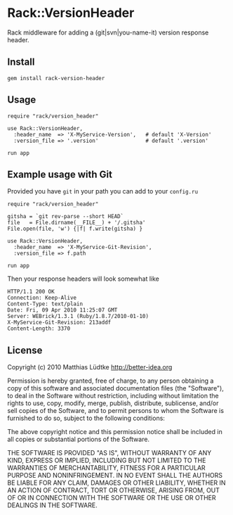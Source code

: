 # Rack::VersionHeader

Rack middleware for adding a (git|svn|you-name-it) version response header.

## Install

    gem install rack-version-header


## Usage

    require "rack/version_header"

    use Rack::VersionHeader,
      :header_name  => 'X-MyService-Version',   # default 'X-Version'
      :version_file => '.version'               # default '.version'

    run app

## Example usage with Git

Provided you have `git` in your path you can add to your `config.ru`

    require "rack/version_header"

    gitsha = `git rev-parse --short HEAD`
    file   = File.dirname(__FILE__) + '/.gitsha'
    File.open(file, 'w') {|f| f.write(gitsha) }

    use Rack::VersionHeader,
      :header_name  => 'X-MyService-Git-Revision',
      :version_file => f.path

    run app

Then your response headers will look somewhat like

    HTTP/1.1 200 OK 
    Connection: Keep-Alive
    Content-Type: text/plain
    Date: Fri, 09 Apr 2010 11:25:07 GMT
    Server: WEBrick/1.3.1 (Ruby/1.8.7/2010-01-10)
    X-MyService-Git-Revision: 213addf
    Content-Length: 3370


## License

Copyright (c) 2010 Matthias Lüdtke <http://better-idea.org>

Permission is hereby granted, free of charge, to any person obtaining a copy
of this software and associated documentation files (the "Software"), to
deal in the Software without restriction, including without limitation the
rights to use, copy, modify, merge, publish, distribute, sublicense, and/or
sell copies of the Software, and to permit persons to whom the Software is
furnished to do so, subject to the following conditions:

The above copyright notice and this permission notice shall be included in
all copies or substantial portions of the Software.

THE SOFTWARE IS PROVIDED "AS IS", WITHOUT WARRANTY OF ANY KIND, EXPRESS OR
IMPLIED, INCLUDING BUT NOT LIMITED TO THE WARRANTIES OF MERCHANTABILITY,
FITNESS FOR A PARTICULAR PURPOSE AND NONINFRINGEMENT. IN NO EVENT SHALL
THE AUTHORS BE LIABLE FOR ANY CLAIM, DAMAGES OR OTHER LIABILITY, WHETHER
IN AN ACTION OF CONTRACT, TORT OR OTHERWISE, ARISING FROM, OUT OF OR IN
CONNECTION WITH THE SOFTWARE OR THE USE OR OTHER DEALINGS IN THE SOFTWARE.
